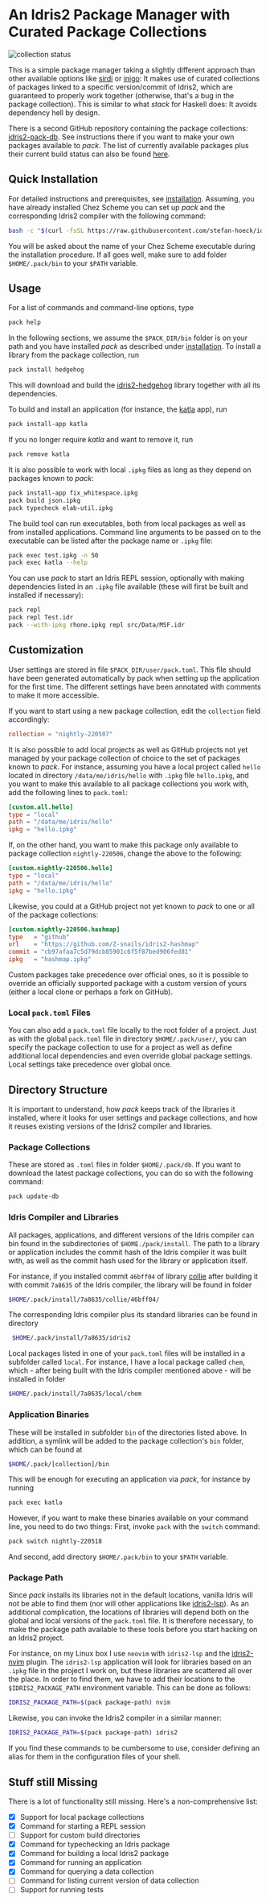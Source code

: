 # An Idris2 Package Manager with Curated Package Collections

![collection status](https://github.com/stefan-hoeck/idris2-pack/workflows/Check%20DB/badge.svg)

This is a simple package manager taking a slightly different
approach than other available options like
[sirdi](https://github.com/eayus/sirdi) or
[inigo](https://github.com/idris-community/inigo): It makes use
of curated collections of packages linked to a specific version/commit
of Idris2, which are guaranteed to properly work together (otherwise,
that's a bug in the package collection). This is similar to what
*stack* for Haskell does: It avoids dependency hell by design.

There is a second GitHub repository containing the package collections:
[idris2-pack-db](https://github.com/stefan-hoeck/idris2-pack-db).
See instructions there if you want to make your own packages
available to *pack*. The list of currently available packages plus
their current build status can also be found [here](STATUS.md).

## Quick Installation

For detailed instructions and prerequisites, see [installation](INSTALL.md).
Assuming, you have already installed Chez Scheme
you can set up *pack* and the corresponding Idris2
compiler with the following command:

```sh
bash -c "$(curl -fsSL https://raw.githubusercontent.com/stefan-hoeck/idris2-pack/main/install.bash)"
```

You will be asked about the name of your Chez Scheme executable during
the installation procedure. If all goes well, make sure to add
folder `$HOME/.pack/bin` to your `$PATH` variable.

## Usage

For a list of commands and command-line options, type

```sh
pack help
```

In the following sections, we assume the `$PACK_DIR/bin` folder
is on your path and you have installed
*pack* as described under [installation](INSTALL.md).
To install a library from the package collection, run

```sh
pack install hedgehog
```

This will download and build the
[idris2-hedgehog](https://github.com/stefan-hoeck/idris2-hedgehog)
library together with all its dependencies.

To build and install an application (for instance, the
[katla](https://github.com/idris-community/katla) app),
run

```sh
pack install-app katla
```

If you no longer require *katla* and want to remove it, run

```sh
pack remove katla
```

It is also possible to work with local `.ipkg` files as long
as they depend on packages known to *pack*:

```sh
pack install-app fix_whitespace.ipkg
pack build json.ipkg
pack typecheck elab-util.ipkg
```

The build tool can run executables, both from local
packages as well as from installed applications. Command
line arguments to be passed on to the executable can be
listed after the package name or `.ipkg` file:

```sh
pack exec test.ipkg -n 50
pack exec katla --help
```

You can use *pack* to start an Idris REPL session, optionally
with making dependencies listed in an `.ipkg` file available
(these will first be built and installed if necessary):

```sh
pack repl
pack repl Test.idr
pack --with-ipkg rhone.ipkg repl src/Data/MSF.idr
```

## Customization

User settings are stored in file `$PACK_DIR/user/pack.toml`.
This file should have been generated automatically by pack
when setting up the application for the first time. The
different settings have been annotated with comments to
make it more accessible.

If you want to start using a new package collection,
edit the `collection` field accordingly:

```toml
collection = "nightly-220507"
```

It is also possible to add local projects as well as GitHub
projects not yet managed by your package collection of choice
to the set of packages known to *pack*. For instance, assuming you
have a local project called `hello` located in directory
`/data/me/idris/hello` with `.ipkg` file `hello.ipkg`,
and you want to make this available to all package collections
you work with, add the following lines to `pack.toml`:

```toml
[custom.all.hello]
type = "local"
path = "/data/me/idris/hello"
ipkg = "hello.ipkg"
```

If, on the other hand, you want to make this package only available
to package collection `nightly-220506`, change the above to the
following:

```toml
[custom.nightly-220506.hello]
type = "local"
path = "/data/me/idris/hello"
ipkg = "hello.ipkg"
```

Likewise, you could at a GitHub project not yet known to *pack*
to one or all of the package collections:

```toml
[custom.nightly-220506.hashmap]
type   = "github"
url    = "https://github.com/Z-snails/idris2-hashmap"
commit = "cb97afaa7c5d79dcb85901c6f5f87bed906fed81"
ipkg   = "hashmap.ipkg"
```

Custom packages take precedence over official ones, so it is
possible to override an officially supported package with
a custom version of yours (either a local clone or perhaps
a fork on GitHub).

### Local `pack.toml` Files

You can also add a `pack.toml` file locally to the root folder
of a project. Just as with the global `pack.toml` file in directory
`$HOME/.pack/user/`, you can specify the package collection to
use for a project as well as define additional local dependencies
and even override global package settings. Local settings take
precedence over global once.

## Directory Structure

It is important to understand, how *pack* keeps track of the
libraries it installed, where it looks for user settings
and package collections, and how it reuses existing
versions of the Idris2 compiler and libraries.

### Package Collections

These are stored as `.toml` files in folder `$HOME/.pack/db`.
If you want to download the latest package collections, you
can do so with the following command:

```sh
pack update-db
```

### Idris Compiler and Libraries

All packages, applications, and different versions of the Idris
compiler can bin found in the subdirectories of
`$HOME./pack/install`. The path to a library or application
includes the commit hash of the Idris compiler it was built with,
as well as the commit hash used for the library or application itself.

For instance, if you installed commit `46bff04` of library
[collie](https://github.com/ohad/collie) after building it
with commit `7a8635` of the Idris compiler, the library will
be found in folder

```sh
$HOME/.pack/install/7a8635/collie/46bff04/
```

The corresponding Idris compiler plus its standard libraries
can be found in directory

```sh
 $HOME/.pack/install/7a8635/idris2
```

Local packages listed in one of your `pack.toml` files will
be installed in a subfolder called `local`. For instance,
I have a local package called `chem`, which - after being
built with the Idris compiler mentioned above - will
be installed in folder

```sh
$HOME/.pack/install/7a8635/local/chem
```

### Application Binaries

These will be installed in subfolder `bin` of the directories
listed above. In addition, a symlink will be added to the
package collection's `bin` folder, which can be found at

```sh
$HOME/.pack/[collection]/bin
```

This will be enough for executing an application via *pack*,
for instance by running

```sh
pack exec katla
```

However, if you want to make these binaries available on your
command line, you need to do two things: First, invoke
`pack` with the `switch` command:

```sh
pack switch nightly-220518
```

And second, add directory `$HOME/.pack/bin` to your `$PATH`
variable.

### Package Path

Since *pack* installs its libraries not in the default locations,
vanilla Idris will not be able to find them (nor will other
applications like
[idris2-lsp](https://github.com/idris-community/idris2-lsp)).
As an additional complication, the locations of libraries
will depend both on the global and local versions of
the `pack.toml` file. It is therefore necessary, to make the
package path available to these tools before you start hacking
on an Idris2 project.

For instance, on my Linux box I use `neovim` with `idris2-lsp` and
the [idris2-nvim](https://github.com/ShinKage/idris2-nvim) plugin.
The `idris2-lsp` application will look for libraries based on
an `.ipkg` file in the project I work on, but these libraries
are scattered all over the place. In order to find them, we
have to add their locations to the `$IDRIS2_PACKAGE_PATH`
environment variable. This can be done as follows:

```sh
IDRIS2_PACKAGE_PATH=$(pack package-path) nvim
```

Likewise, you can invoke the Idris2 compiler in a similar
manner:

```sh
IDRIS2_PACKAGE_PATH=$(pack package-path) idris2
```

If you find these commands to be cumbersome to use, consider
defining an alias for them in the configuration files
of your shell.

## Stuff still Missing

There is a lot of functionality still missing. Here's a
non-comprehensive list:

- [x] Support for local package collections
- [x] Command for starting a REPL session
- [ ] Support for custom build directories
- [x] Command for typechecking an Idris package
- [x] Command for building a local Idris2 package
- [x] Command for running an application
- [x] Command for querying a data collection
- [ ] Command for listing current version of data collection
- [ ] Support for running tests
